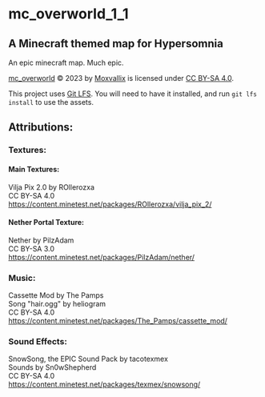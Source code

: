 # mc_overworld_1_1
## A Minecraft themed map for Hypersomnia
An epic minecraft map. Much epic.

[mc_overworld](https://github.com/moxvallix/mc_overworld) © 2023 by [Moxvallix](https://moxvallix.com/) is licensed under [CC BY-SA 4.0](http://creativecommons.org/licenses/by-sa/4.0/).

This project uses
[Git LFS](https://docs.github.com/en/repositories/working-with-files/managing-large-files/about-git-large-file-storage).
You will need to have it installed, and run `git lfs install` to use the assets.

## Attributions:

### Textures:
#### Main Textures:
Vilja Pix 2.0 by ROllerozxa  
CC BY-SA 4.0  
https://content.minetest.net/packages/ROllerozxa/vilja_pix_2/

#### Nether Portal Texture:
Nether by PilzAdam  
CC BY-SA 3.0  
https://content.minetest.net/packages/PilzAdam/nether/

### Music:
Cassette Mod by The Pamps  
Song "hair.ogg" by heliogram  
CC BY-SA 4.0  
https://content.minetest.net/packages/The_Pamps/cassette_mod/

### Sound Effects:
SnowSong, the EPIC Sound Pack by tacotexmex  
Sounds by Sn0wShepherd  
CC BY-SA 4.0  
https://content.minetest.net/packages/texmex/snowsong/
